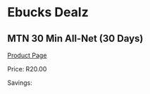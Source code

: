
# Ebucks Dealz
## MTN 30 Min All-Net (30 Days)
[Product Page](https://www.ebucks.com/web/shop/productSelected.do?prodId=1194752184&catId=300)

Price: R20.00

Savings: 


	